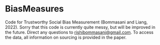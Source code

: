 # BiasMeasures
Code for Trustworthy Social Bias Measurement (Bommasani and Liang, 2022). Sorry that this code is currently quite messy, but will be improved in the future. Direct any questions to rishibommasani@gmail.com. To access the data, all information on sourcing is provided in the paper.
